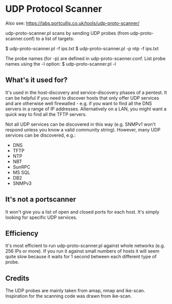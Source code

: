 # UDP Protocol Scanner

Also see: https://labs.portcullis.co.uk/tools/udp-proto-scanner/

udp-proto-scanner.pl scans by sending UDP probes (from udp-proto-scanner.conf)
to a list of targets:

$ udp-proto-scanner.pl -f ips.txt
$ udp-proto-scanner.pl -p ntp -f ips.txt

The probe names (for -p) are defined in udp-proto-scanner.conf.  List probe 
names using the -l option:
$ udp-proto-scanner.pl -l

## What's it used for?

It's used in the host-discovery and service-discovery phases of a pentest.
It can be helpful if you need to discover hosts that only offer UDP services
and are otherwise well firewalled - e.g. if you want to find all the DNS
servers in a range of IP addresses.  Alternatively on a LAN, you might want
a quick way to find all the TFTP servers.

Not all UDP services can be discovered in this way (e.g. SNMPv1 won't respond
unless you know a valid community string).  However, many UDP services can be
discovered, e.g.:
* DNS
* TFTP
* NTP
* NBT
* SunRPC
* MS SQL
* DB2
* SNMPv3

## It's not a portscanner

It won't give you a list of open and closed ports for each host.  It's simply
looking for specific UDP services.

## Efficiency

It's most efficient to run udp-proto-scanner.pl against whole networks (e.g.
256 IPs or more).  If you run it against small numbers of hosts it will seem
quite slow because it waits for 1 second between each different type of probe.

## Credits

The UDP probes are mainly taken from amap, nmap and ike-scan.
Inspiration for the scanning code was drawn from ike-scan.
